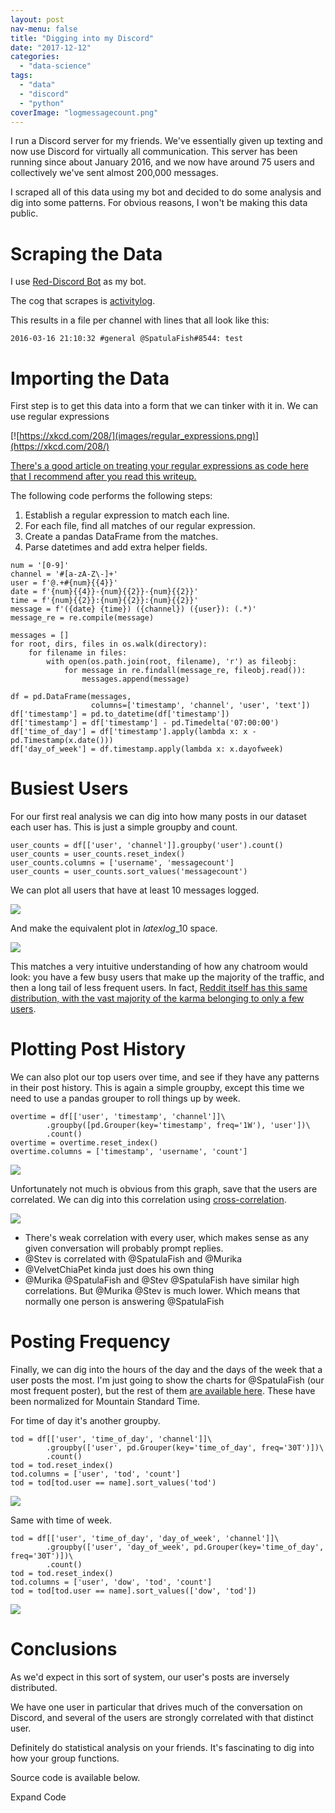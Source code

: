 ```yaml
---
layout: post
nav-menu: false
title: "Digging into my Discord"
date: "2017-12-12"
categories: 
  - "data-science"
tags: 
  - "data"
  - "discord"
  - "python"
coverImage: "logmessagecount.png"
---
```


I run a Discord server for my friends. We've essentially given up texting and now use Discord for virtually all communication. This server has been running since about January 2016, and we now have around 75 users and collectively we've sent almost 200,000 messages.

I scraped all of this data using my bot and decided to do some analysis and dig into some patterns. For obvious reasons, I won't be making this data public.

# Scraping the Data

I use [Red-Discord Bot](https://github.com/Cog-Creators/Red-DiscordBot) as my bot.

The cog that scrapes is [activitylog](https://github.com/calebj/calebj-cogs).

This results in a file per channel with lines that all look like this:

```
2016-03-16 21:10:32 #general @SpatulaFish#8544: test
```

# Importing the Data

First step is to get this data into a form that we can tinker with it in. We can use regular expressions

[![https://xkcd.com/208/](images/regular_expressions.png)](https://xkcd.com/208/)

[There's a good article on treating your regular expressions as code here that I recommend after you read this writeup.](https://alexwlchan.net/2016/04/regexes-are-code/)

The following code performs the following steps:

1. Establish a regular expression to match each line.
2. For each file, find all matches of our regular expression.
3. Create a pandas DataFrame from the matches.
4. Parse datetimes and add extra helper fields.

```
num = '[0-9]'
channel = '#[a-zA-Z\-]+'
user = f'@.+#{num}{{4}}'
date = f'{num}{{4}}-{num}{{2}}-{num}{{2}}'
time = f'{num}{{2}}:{num}{{2}}:{num}{{2}}'
message = f'({date} {time}) ({channel}) ({user}): (.*)'
message_re = re.compile(message)

messages = []
for root, dirs, files in os.walk(directory):
    for filename in files:
        with open(os.path.join(root, filename), 'r') as fileobj:
            for message in re.findall(message_re, fileobj.read()):
                messages.append(message)

df = pd.DataFrame(messages,
                  columns=['timestamp', 'channel', 'user', 'text'])
df['timestamp'] = pd.to_datetime(df['timestamp'])
df['timestamp'] = df['timestamp'] - pd.Timedelta('07:00:00')
df['time_of_day'] = df['timestamp'].apply(lambda x: x - pd.Timestamp(x.date()))
df['day_of_week'] = df.timestamp.apply(lambda x: x.dayofweek)
```

# Busiest Users

For our first real analysis we can dig into how many posts in our dataset each user has. This is just a simple groupby and count.

```
user_counts = df[['user', 'channel']].groupby('user').count()
user_counts = user_counts.reset_index()
user_counts.columns = ['username', 'messagecount']
user_counts = user_counts.sort_values('messagecount')
```

We can plot all users that have at least 10 messages logged.

![](images/messagecount-1.png)

And make the equivalent plot in $latex log\_{10}$ space.

![](images/logmessagecount-1.png)

This matches a very intuitive understanding of how any chatroom would look: you have a few busy users that make up the majority of the traffic, and then a long tail of less frequent users. In fact, [Reddit itself has this same distribution, with the vast majority of the karma belonging to only a few users](https://www.reddit.com/r/dataisbeautiful/comments/425zk4/1_of_reddit_has_47_of_all_karma_earned_in_2015_oc/).

# Plotting Post History

We can also plot our top users over time, and see if they have any patterns in their post history. This is again a simple groupby, except this time we need to use a pandas grouper to roll things up by week.

```
overtime = df[['user', 'timestamp', 'channel']]\
        .groupby([pd.Grouper(key='timestamp', freq='1W'), 'user'])\
        .count()
overtime = overtime.reset_index()
overtime.columns = ['timestamp', 'username', 'count']
```

![](images/overtime.png)

Unfortunately not much is obvious from this graph, save that the users are correlated. We can dig into this correlation using [cross-correlation](https://en.wikipedia.org/wiki/Cross-correlation).

![](images/scatter-2.png)

- There's weak correlation with every user, which makes sense as any given conversation will probably prompt replies.
- @Stev is correlated with @SpatulaFish and @Murika
- @VelvetChiaPet kinda just does his own thing
- @Murika @SpatulaFish and @Stev @SpatulaFish have similar high correlations. But @Murika @Stev is much lower. Which means that normally one person is answering @SpatulaFish

# Posting Frequency

Finally, we can dig into the hours of the day and the days of the week that a user posts the most. I'm just going to show the charts for @SpatulaFish (our most frequent poster), but the rest of them [are available here](https://drive.google.com/drive/folders/1c8bW8jtbGV8dDJBtc7-VWv_QqaNzwBf0?usp=sharing). These have been normalized for Mountain Standard Time.

For time of day it's another groupby.

```
tod = df[['user', 'time_of_day', 'channel']]\
        .groupby(['user', pd.Grouper(key='time_of_day', freq='30T')])\
        .count()
tod = tod.reset_index()
tod.columns = ['user', 'tod', 'count']
tod = tod[tod.user == name].sort_values('tod')
```

![](images/@SpatulaFish8544_tod.png)

Same with time of week.

```
tod = df[['user', 'time_of_day', 'day_of_week', 'channel']]\
        .groupby(['user', 'day_of_week', pd.Grouper(key='time_of_day', freq='30T')])\
        .count()
tod = tod.reset_index()
tod.columns = ['user', 'dow', 'tod', 'count']
tod = tod[tod.user == name].sort_values(['dow', 'tod'])
```

![](images/@SpatulaFish8544_tow.png)

# Conclusions

As we'd expect in this sort of system, our user's posts are inversely distributed.

We have one user in particular that drives much of the conversation on Discord, and several of the users are strongly correlated with that distinct user.

Definitely do statistical analysis on your friends. It's fascinating to dig into how your group functions.

Source code is available below.

Expand Code
<script src="https://gist.github.com/TheDataLeek/c5aff9ca5ee2a8db61fe8dbc5fca95c9.js"></script>
